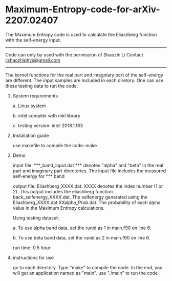 # Maximum-Entropy-code-for-arXiv-2207.02407

The Maximum Entropy code is used to calculate the Eliashberg function with the self-energy input. 
********************************************************
Code can only by used with the permission of Shaozhi Li
Contact lishaozhiphys@gmail.com
*******************************************************

The kernel functions for the real part and imagniary part of the self-energy are different.
The input samples are included in each diretory. One can use these testing data to run the code.

1. System requirements

   a. Linux system
   
   b. intel compiler with mkl library
   
   c. testing version: intel 2018.1.163
   
2. Installation guide

   use makefile to compile the code: make
   
3. Demo

   input file: 
   ***_band_input.dat
   *** denotes "alpha" and "beta" in the real part and imaginary part directories. The input file includes the measured self-energy for *** band
               
   output file: 
   Eliashberg_XXXX.dat. XXXX denotes the index number (1 or 2). This output includes the eliashberg function
   back_selfenergy_XXXX.dat. The selfenergy generated using the Eliashberg_XXXX.dat
   XXalpha_Prob.dat. The probability of each alpha value in the Maximum Entropy calculations.
  
   Using testing dataset:
  
   a. To use alpha band data, set the runid as 1 in main.f90 on line 6.
   
   b. To use beta band data, set the runid as 2 in main.f90 on line 6.
                 
   run time: 0.5 hour
                 
4. instructions for use

   go to each directory. Type "make" to compile the code. In the end, you will get an application named as "main". use "./main" to run the code
  
